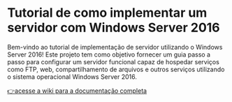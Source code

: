 # Tutorial de como implementar um servidor com Windows Server 2016

Bem-vindo ao tutorial de implementação de servidor utilizando o Windows Server 2016! Este projeto tem como objetivo fornecer um guia passo a passo para configurar um servidor funcional capaz de hospedar serviços como FTP, web, compartilhamento de arquivos e outros serviços utilizando o sistema operacional Windows Server 2016.

[👉acesse a wiki para a documentação completa](https://github.com/willamemouzinho/windows-server-implementation/wiki)
